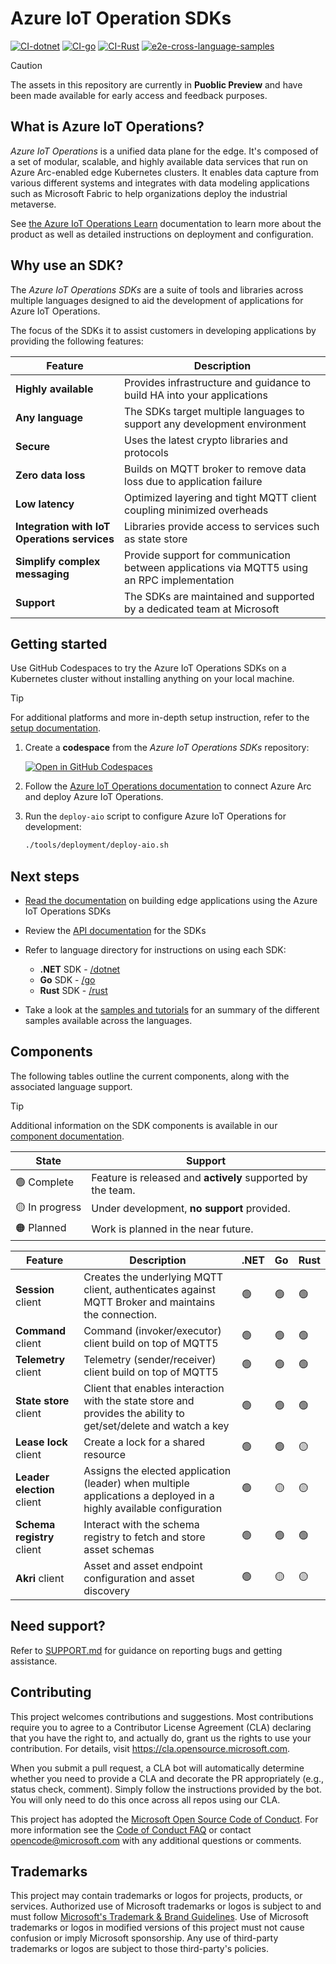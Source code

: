 # Azure IoT Operation SDKs

[![CI-dotnet](https://github.com/Azure/iot-operations-sdks/actions/workflows/ci-dotnet.yml/badge.svg)](https://github.com/Azure/iot-operations-sdks/actions/workflows/ci-dotnet.yml)
[![CI-go](https://github.com/Azure/iot-operations-sdks/actions/workflows/ci-go.yml/badge.svg)](https://github.com/Azure/iot-operations-sdks/actions/workflows/ci-go.yml)
[![CI-Rust](https://github.com/Azure/iot-operations-sdks/actions/workflows/ci-rust.yml/badge.svg)](https://github.com/Azure/iot-operations-sdks/actions/workflows/ci-rust.yml)
[![e2e-cross-language-samples](https://github.com/Azure/iot-operations-sdks/actions/workflows/e2e-cross-language.yml/badge.svg)](https://github.com/Azure/iot-operations-sdks/actions/workflows/e2e-cross-language.yml)

> [!CAUTION]
> The assets in this repository are currently in **Puoblic Preview** and have been made available for early access and feedback purposes.

## What is Azure IoT Operations?

*Azure IoT Operations* is a unified data plane for the edge. It's composed of a set of modular, scalable, and highly available data services that run on Azure Arc-enabled edge Kubernetes clusters. It enables data capture from various different systems and integrates with data modeling applications such as Microsoft Fabric to help organizations deploy the industrial metaverse.

See [the Azure IoT Operations Learn](https://learn.microsoft.com/azure/iot-operations/) documentation to learn more about the product as well as detailed instructions on deployment and configuration.

## Why use an SDK?

The *Azure IoT Operations SDKs* are a suite of tools and libraries across multiple languages designed to aid the development of applications for Azure IoT Operations.

The focus of the SDKs it to assist customers in developing applications by providing the following features:

| Feature | Description |
|-|-|
| **Highly available** | Provides infrastructure and guidance to build HA into your applications |
| **Any language** | The SDKs target multiple languages to support any development environment |
| **Secure** | Uses the latest crypto libraries and protocols |
| **Zero data loss** | Builds on MQTT broker to remove data loss due to application failure |
| **Low latency** | Optimized layering and tight MQTT client coupling minimized overheads |
| **Integration with IoT Operations services** | Libraries provide access to services such as state store |
| **Simplify complex messaging** | Provide support for communication between applications via MQTT5 using an RPC implementation |
| **Support** | The SDKs are maintained and supported by a dedicated team at Microsoft |

## Getting started

Use GitHub Codespaces to try the Azure IoT Operations SDKs on a Kubernetes cluster without installing anything on your local machine.

> [!TIP] 
> For additional platforms and more in-depth setup instruction, refer to the [setup documentation](/doc/setup.md).

1. Create a **codespace** from the *Azure IoT Operations SDKs* repository:

    [![Open in GitHub Codespaces](https://github.com/codespaces/badge.svg)](https://codespaces.new/Azure/iot-operations-sdks?quickstart=1&editor=vscode)

1. Follow the [Azure IoT Operations documentation](https://learn.microsoft.com/azure/iot-operations/get-started-end-to-end-sample/quickstart-deploy?tabs=codespaces#connect-cluster-to-azure-arc) to connect Azure Arc and deploy Azure IoT Operations.

1. Run the `deploy-aio` script to configure Azure IoT Operations for development:

    ```bash
    ./tools/deployment/deploy-aio.sh
    ```

## Next steps

* [Read the documentation](./doc) on building edge applications using the Azure IoT Operations SDKs

* Review the [API documentation](https://azure.github.io/iot-operations-sdks/) for the SDKs

* Refer to language directory for instructions on using each SDK:

    * **.NET** SDK - [/dotnet](/dotnet)
    * **Go** SDK - [/go](/go)
    * **Rust** SDK - [/rust](/rust)
  
* Take a look at the [samples and tutorials](/samples) for an summary of the different samples available across the languages.

## Components

The following tables outline the current components, along with the associated language support.

> [!TIP]
> Additional information on the SDK components is available in our [component documentation](doc/components.md).

| State | Support |
|-|-|
| :green_circle:&nbsp;Complete | Feature is released and **actively** supported by the team. |
| :yellow_circle:&nbsp;In&nbsp;progress | Under development, **no support** provided. |
| :orange_circle:&nbsp;Planned | Work is planned in the near future. |

| Feature | Description | .NET | Go | Rust |
|-|-|-|-|-|
| **Session** client | Creates the underlying MQTT client, authenticates against MQTT Broker and maintains the connection. | :green_circle: | :green_circle: | :green_circle: |
| **Command** client | Command (invoker/executor) client build on top of MQTT5 | :green_circle: | :green_circle: | :green_circle: |
| **Telemetry** client | Telemetry (sender/receiver) client build on top of MQTT5 | :green_circle: | :green_circle: | :green_circle: |
| **State store** client | Client that enables interaction with the state store and provides the ability to get/set/delete and watch a key | :green_circle: | :green_circle: | :green_circle: |
| **Lease lock** client | Create a lock for a shared resource | :green_circle: | :green_circle: | :yellow_circle: |
| **Leader election** client | Assigns the elected application (leader) when multiple applications a deployed in a highly available configuration | :green_circle: | :yellow_circle: | :yellow_circle: |
| **Schema registry** client | Interact with the schema registry to fetch and store asset schemas | :green_circle: | :green_circle: | :green_circle: |
| **Akri** client | Asset and asset endpoint configuration and asset discovery | :green_circle: | :yellow_circle: | :yellow_circle: |

## Need support?

Refer to [SUPPORT.md](./SUPPORT.md) for guidance on reporting bugs and getting assistance.

## Contributing

This project welcomes contributions and suggestions. Most contributions require you to agree to a
Contributor License Agreement (CLA) declaring that you have the right to, and actually do, grant us
the rights to use your contribution. For details, visit https://cla.opensource.microsoft.com.

When you submit a pull request, a CLA bot will automatically determine whether you need to provide
a CLA and decorate the PR appropriately (e.g., status check, comment). Simply follow the instructions
provided by the bot. You will only need to do this once across all repos using our CLA.

This project has adopted the [Microsoft Open Source Code of Conduct](https://opensource.microsoft.com/codeofconduct/).
For more information see the [Code of Conduct FAQ](https://opensource.microsoft.com/codeofconduct/faq/) or
contact [opencode@microsoft.com](mailto:opencode@microsoft.com) with any additional questions or comments.

## Trademarks

This project may contain trademarks or logos for projects, products, or services. Authorized use of Microsoft 
trademarks or logos is subject to and must follow 
[Microsoft's Trademark & Brand Guidelines](https://www.microsoft.com/en-us/legal/intellectualproperty/trademarks/usage/general).
Use of Microsoft trademarks or logos in modified versions of this project must not cause confusion or imply Microsoft sponsorship.
Any use of third-party trademarks or logos are subject to those third-party's policies.
